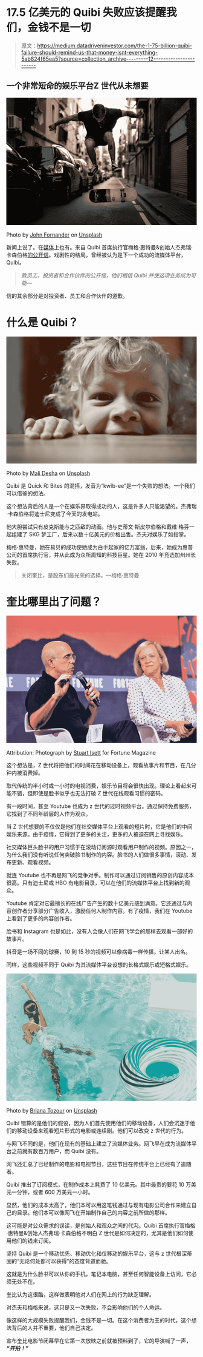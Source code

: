 # 17.5 亿美元的 Quibi 失败应该提醒我们，金钱不是一切

> 原文：<https://medium.datadriveninvestor.com/the-1-75-billion-quibi-failure-should-remind-us-that-money-isnt-everything-5ab824f65ea5?source=collection_archive---------12----------------------->

## 一个非常短命的娱乐平台**Z 世代**从未想要

![](img/707728d0af1d0d0d0f9d94c9b259060a.png)

Photo by [John Fornander](https://unsplash.com/@johnfo?utm_source=medium&utm_medium=referral) on [Unsplash](https://unsplash.com?utm_source=medium&utm_medium=referral)

新闻上说了。在[媒体](https://medium.com/u/504c7870fdb6?source=post_page-----5ab824f65ea5--------------------------------)上也有。来自 Quibi 首席执行官梅格·惠特曼&创始人杰弗瑞·卡森伯格[的](https://medium.com/u/b2c2790459e4?source=post_page-----5ab824f65ea5--------------------------------)[公开信](https://quibi-hq.medium.com/an-open-letter-from-quibi-8af6b415377f)。戏剧性的结局，曾经被认为是下一个成功的流媒体平台，Quibi。

> *致员工、投资者和合作伙伴的公开信，他们相信 Quibi 并使这项业务成为可能—*

信的其余部分是对投资者、员工和合作伙伴的道歉。

# 什么是 Quibi？

![](img/875e16c593881ed902b083857f445a2d.png)

Photo by [Mali Desha](https://unsplash.com/@malidesha?utm_source=medium&utm_medium=referral) on [Unsplash](https://unsplash.com?utm_source=medium&utm_medium=referral)

Quibi 是 Quick 和 Bites 的混搭，发音为“kwĭb-ee”是一个失败的想法。一个我们可以借鉴的想法。

这个想法背后的人是一个在娱乐界取得成功的人，这是许多人只能渴望的。杰弗瑞·卡森伯格将迪士尼变成了今天的发电站。

他大胆尝试只有皮克斯能与之匹敌的动画。他与史蒂文·斯皮尔伯格和戴维·格芬一起组建了 SKG 梦工厂，后来以数十亿美元的价格出售。杰夫对娱乐了如指掌。

梅格·惠特曼，她在易贝的成功使她成为白手起家的亿万富翁，后来，她成为惠普公司的首席执行官，并从此成为众所周知的科技巨星。她在 2010 年竞选加州州长失败。

> 关闭奎比，是股东们最光荣的选择。—梅格·惠特曼

# 奎比哪里出了问题？

![](img/6f50c604b2f1cde1251ec8e83c43b8a0.png)

Attribution: Photograph by [Stuart Isett](https://www.flickr.com/photos/125193258@N05/48303023092) for Fortune Magazine

这个想法是，Z 世代将把他们的时间花在移动设备上，观看故事片和节目，在几分钟内被消费掉。

取代传统的半小时或一小时的电视消费，娱乐节目将会很快出现。理论上看起来可能不错，但即使是脸书似乎也无法打破 Z 世代在线观看习惯的密码。

有一段时间，甚至 Youtube 也成为 z 世代的过时视频平台。通过保持免费服务，它找到了不同年龄层的人作为观众。

当 Z 世代想要的不仅仅是他们在社交媒体平台上观看的短片时，它是他们的中间娱乐来源。由于疫情，它得到了更多的关注，更多的人被迫在网上寻找娱乐。

社交媒体巨头脸书的用户习惯于在滚动订阅源时观看用户制作的视频。原因之一，为什么我们没有听说任何突破脸书制作的内容。脸书的人们做很多事情，滚动、发布更新、观看视频。

就连 Youtube 也不再是网飞的竞争对手。制作可以通过订阅销售的原创内容成本很高。只有迪士尼或 HBO 有电影目录，可以在他们的流媒体平台上找到新的观众。

Youtube 肯定对它最擅长的在线广告产生的数十亿美元感到满意。它还通过与内容创作者分享部分广告收入，激励任何人制作内容。有了疫情，我们在 Youtube 上看到了更多的内容创作者。

脸书和 Instagram 也是如此，没有人会像人们在网飞学会的那样去观看一部好的故事片。

抖音是一场不同的球赛，10 到 15 秒的视频可以像病毒一样传播，让某人出名。

同样，这些视频不同于 Quibi 为其流媒体平台设想的长格式娱乐或短格式娱乐。

![](img/ead7f50168c0efefea4a572046bfc149.png)

Photo by [Briana Tozour](https://unsplash.com/@britozour?utm_source=medium&utm_medium=referral) on [Unsplash](https://unsplash.com?utm_source=medium&utm_medium=referral)

Quibi 错算的是他们的假设，因为人们首先使用他们的移动设备，人们会沉迷于他们的移动设备来观看短片形式的电影或连续剧。他们可以改变 z 世代的行为。

与网飞不同的是，他们在现有的基础上建立了流媒体业务。网飞早在成为流媒体平台之前就有数百万用户，而 Quibi 没有。

网飞还汇总了已经制作的电影和电视节目，这些节目在传统平台上已经有了追随者。

Quibi 推出了订阅模式，在制作成本上耗费了 10 亿美元。其中最贵的要花 10 万美元一分钟，或者 600 万美元一小时。

显然，他们的成本太高了，他们本可以用这笔钱通过与现有电影公司合作来建立自己的目录。他们本可以像网飞在开始制作自己的内容之前所做的那样。

这可能是对公众需求的误读，是创始人和观众之间的代沟。Quibi 首席执行官梅格·惠特曼&创始人杰弗瑞·卡森伯格不明白 Z 世代是如何决定的，尤其是他们如何使用他们的钱来订阅。

坚持 Quibi 是一个移动优先、移动优化和仅移动的娱乐平台，这与 z 世代根深蒂固的“无论何处都可以获得”的态度背道而驰。

这就是为什么脸书可以从你的手机，笔记本电脑，甚至任何智能设备上访问，它必须无处不在。

奎比认为这很酷，这样做表明他对人们在网上的行为缺乏理解。

对杰夫和梅格来说，这只是又一次失败，不会影响他们的个人命运。

像这样的大规模失败提醒我们，金钱不是一切。在这个消费者为王的时代，这个想法背后的人并不重要，他们自己决定。

宣布奎比电影节闭幕早在它第一次放映之前就被预料到了，它的导演喊了一声， ***“开拍！”***